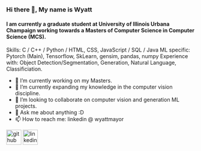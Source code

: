 ### Hi there 👋, My name is Wyatt
#### I am currently a graduate student at University of Illinois Urbana Champaign working towards a Masters of Computer Science in Computer Science (MCS).

Skills: C / C++ / Python / HTML, CSS, JavaScript / SQL / Java
ML specific: Pytorch (Main), Tensorflow, SkLearn, gensim, pandas, numpy
Experience with: Object Detection/Segmentation, Generation, Natural Language, Classificiation. 

- 🔭 I’m currently working on my Masters. 
- 🌱 I’m currently expanding my knowledge in the computer vision discipline. 
- 👯 I’m looking to collaborate on computer vision and generation ML projects. 
- 💬 Ask me about anything :D 
- 📫 How to reach me: linkedin @ wyattmayor

[<img src='https://cdn.jsdelivr.net/npm/simple-icons@3.0.1/icons/github.svg' alt='github' height='40'>](https://github.com/WyattMayor)  [<img src='https://cdn.jsdelivr.net/npm/simple-icons@3.0.1/icons/linkedin.svg' alt='linkedin' height='40'>](https://www.linkedin.com/in/wyattmayor//)  


